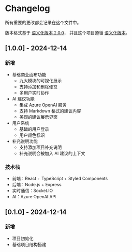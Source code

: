 # Changelog

所有重要的更改都会记录在这个文件中。

版本格式基于 [语义化版本 2.0.0](https://semver.org/lang/zh-CN/)，
并且这个项目遵循 [语义化版本](https://semver.org/lang/zh-CN/)。

## [1.0.0] - 2024-12-14

### 新增
- 基础商业画布功能
  - 九大模块的可视化展示
  - 支持添加和删除便签
  - 多用户实时协作
- AI 建议功能
  - 集成 Azure OpenAI 服务
  - 支持 Markdown 格式的建议内容
  - 美观的建议展示界面
- 用户系统
  - 基础的用户登录
  - 用户颜色标识
- 补充说明功能
  - 支持添加项目补充说明
  - 补充说明会被加入 AI 建议的上下文

### 技术栈
- 前端：React + TypeScript + Styled Components
- 后端：Node.js + Express
- 实时通信：Socket.IO
- AI：Azure OpenAI API

## [0.1.0] - 2024-12-14

### 新增
- 项目初始化
- 基础项目结构搭建
